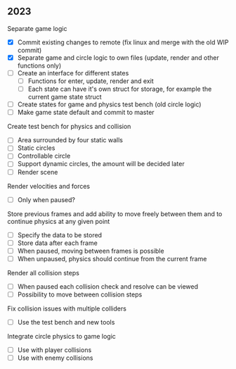 2023
---

Separate game logic
 - [X] Commit existing changes to remote (fix linux and merge with the old WIP commit)
 - [X] Separate game and circle logic to own files (update, render and other functions only)
 - [ ] Create an interface for different states
   - [ ] Functions for enter, update, render and exit
   - [ ] Each state can have it's own struct for storage, for example the current game state struct
 - [ ] Create states for game and physics test bench (old circle logic)
 - [ ] Make game state default and commit to master

Create test bench for physics and collision
 - [ ] Area surrounded by four static walls
 - [ ] Static circles
 - [ ] Controllable circle
 - [ ] Support dynamic circles, the amount will be decided later
 - [ ] Render scene

Render velocities and forces
 - [ ] Only when paused?

Store previous frames and add ability to move freely between them and to continue physics at any given point
 - [ ] Specify the data to be stored
 - [ ] Store data after each frame
 - [ ] When paused, moving between frames is possible
 - [ ] When unpaused, physics should continue from the current frame

Render all collision steps
 - [ ] When paused each collision check and resolve can be viewed
 - [ ] Possibility to move between collision steps

Fix collision issues with multiple colliders
 - [ ] Use the test bench and new tools

Integrate circle physics to game logic
 - [ ] Use with player collisions
 - [ ] Use with enemy collisions
